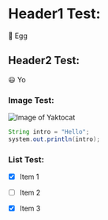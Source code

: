 # Header1 Test:
🥚 Egg
## Header2 Test: 
😃 Yo
### Image Test:
<!-- '[text]' is alt text -->
![Image of Yaktocat](https://octodex.github.com/images/yaktocat.png)

``` java
String intro = "Hello";
system.out.println(intro);
```
### List Test:
- [x] Item 1
- [ ] Item 2
- [x] Item 3

